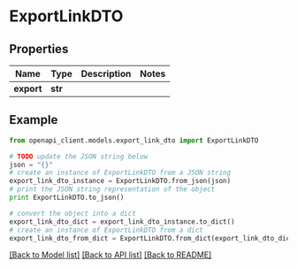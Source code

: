 # ExportLinkDTO


## Properties
Name | Type | Description | Notes
------------ | ------------- | ------------- | -------------
**export** | **str** |  | 

## Example

```python
from openapi_client.models.export_link_dto import ExportLinkDTO

# TODO update the JSON string below
json = "{}"
# create an instance of ExportLinkDTO from a JSON string
export_link_dto_instance = ExportLinkDTO.from_json(json)
# print the JSON string representation of the object
print ExportLinkDTO.to_json()

# convert the object into a dict
export_link_dto_dict = export_link_dto_instance.to_dict()
# create an instance of ExportLinkDTO from a dict
export_link_dto_from_dict = ExportLinkDTO.from_dict(export_link_dto_dict)
```
[[Back to Model list]](../README.md#documentation-for-models) [[Back to API list]](../README.md#documentation-for-api-endpoints) [[Back to README]](../README.md)


